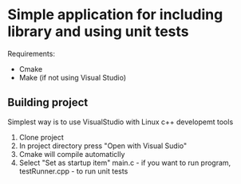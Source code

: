 # Simple application for including library and using unit tests

Requirements:
- Cmake
- Make (if not using Visual Studio)

## Building project
Simplest way is to use VisualStudio with Linux c++ developemt tools
 1. Clone project
 2. In project directory press "Open with Visual Sudio"
 3. Cmake will compile automaticlly
 4. Select "Set as startup item" main.c - if you want to run program, testRunner.cpp - to run unit tests 
